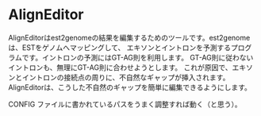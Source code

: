 # AlignEditor

AlignEditorはest2genomeの結果を編集するためのツールです。est2genomeは、ESTをゲノムへマッピングして、
エキソンとイントロンを予測するプログラムです。イントロンの予測にはGT-AG則を利用します。
GT-AG則に従わないイントロンも、無理にGT-AG則に合わせようとします。
これが原因で、エキソンとイントロンの接続点の周りに、不自然なギャップが挿入されます。
AlignEditorは、こうした不自然のギャップを簡単に編集できるようにします。

CONFIG ファイルに書かれているパスをうまく調整すれば動く（と思う）。
